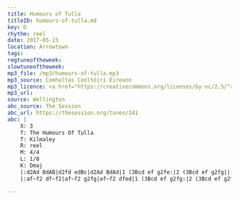 ```yaml
---
title: Humours of Tulla
titleID: humours-of-tulla.md
key: D
rhythm: reel
date: 2017-05-15
location: Arrowtown
tags:
regtuneoftheweek:
slowtuneoftheweek:
mp3_file: /mp3/humours-of-tulla.mp3
mp3_source: Comhaltas Ceoltóirí Éireann
mp3_licence: <a href="https://creativecommons.org/licenses/by-nc/2.5/">CC-BY-NC-2.5</a>
mp3_url:
source: Wellington
abc_source: The Session
abc_url: https://thesession.org/tunes/141
abc: |
    X: 3
    T: The Humours Of Tulla
    T: Kilmaley
    R: reel
    M: 4/4
    L: 1/8
    K: Dmaj
    |:d2Ad BdAB|d2fd edBc|d2Ad BdAd|1 (3Bcd ef g2fe:|2 (3Bcd ef g2fg||
    |:af~f2 df~f2|af~f2 g2fg|af~f2 dfed|1 (3Bcd ef g2fg:|2 (3Bcd ef g2fe||

---
```

